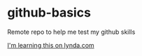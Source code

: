 github-basics
=============

Remote repo to help me test my github skills

[I'm learning this on lynda.com](http://lynda.com)
